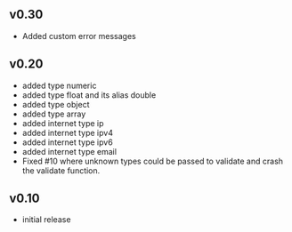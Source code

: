 ## v0.30

* Added custom error messages

## v0.20

* added type numeric
* added type float and its alias double
* added type object 
* added type array 
* added internet type ip
* added internet type ipv4
* added internet type ipv6
* added internet type email
* Fixed #10 where unknown types could be passed to validate and crash the validate function.

## v0.10

* initial release
